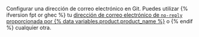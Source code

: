 Configurar una dirección de correo electrónico en Git. Puedes utilizar {% ifversion fpt or ghec %} tu [dirección de correo electrónico de `no-reply` proporcionada por {% data variables.product.product_name %}](/articles/setting-your-commit-email-address) o {% endif %} cualquier otra.
